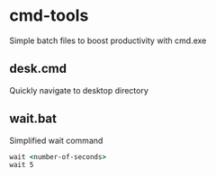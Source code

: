 # cmd-tools
Simple batch files to boost productivity with cmd.exe

## desk.cmd
Quickly navigate to desktop directory

## wait.bat
Simplified wait command
```cmd
wait <number-of-seconds>
wait 5
```
